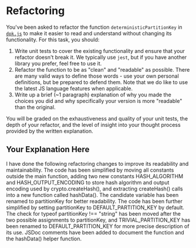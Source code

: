 # Refactoring

You've been asked to refactor the function `deterministicPartitionKey` in [`dpk.js`](dpk.js) to make it easier to read and understand without changing its functionality. For this task, you should:

1. Write unit tests to cover the existing functionality and ensure that your refactor doesn't break it. We typically use `jest`, but if you have another library you prefer, feel free to use it.
2. Refactor the function to be as "clean" and "readable" as possible. There are many valid ways to define those words - use your own personal definitions, but be prepared to defend them. Note that we do like to use the latest JS language features when applicable.
3. Write up a brief (~1 paragraph) explanation of why you made the choices you did and why specifically your version is more "readable" than the original.

You will be graded on the exhaustiveness and quality of your unit tests, the depth of your refactor, and the level of insight into your thought process provided by the written explanation.

## Your Explanation Here

I have done the following refactoring changes to improve its readability and maintainability. The code has been simplified by moving all constants outside the main function, adding two new constants HASH_ALGORITHM and HASH_OUTPUT_ENCODING to store hash algorithm and output encoding used by crypto.createHash(), and extracting createHash() calls into a new function called hashData(). The candidate variable has been renamed to partitionKey for better readability. The code has been further simplified by setting partitionKey to DEFAULT_PARTITION_KEY by default. The check for typeof partitionKey !== "string" has been moved after the two possible assignments to partitionKey, and TRIVIAL_PARTITION_KEY has been renamed to DEFAULT_PARTITION_KEY for more precise description of its use. JSDoc comments have been added to document the function and the hashData() helper function.
